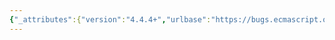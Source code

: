 ```yaml
---
{"_attributes":{"version":"4.4.4+","urlbase":"https://bugs.ecmascript.org/","maintainer":"dherman@mozilla.com"},"bug":{"bug_id":342,"creation_ts":"2012-05-09 17:33:00 -0700","short_desc":"ES5.1 should not require incorrect daylight savings treatment","delta_ts":"2015-10-03 14:41:59 -0700","product":"ECMA-262, Editions 5 and 5.1","component":"technical content","version":"Edition 5.1","rep_platform":"All","op_sys":"All","bug_status":"RESOLVED","resolution":"FIXED","priority":"Normal","bug_severity":"normal","everconfirmed":true,"reporter":{"uid":"lukeh","name":"Luke Hoban"},"assigned_to":{"uid":"allen","name":"Allen Wirfs-Brock"},"cc":"brterlso","long_desc":[{"commentid":914,"comment_count":0,"who":{"uid":"lukeh","name":"Luke Hoban"},"bug_when":"2012-05-09 17:33:02 -0700","thetext":"** Request **\nInstead of constraining timezone offset behaviour as in 15.9.1.8, the spec should leave DaylightSavingsTA implementation dependent.\n\n\n** Issue **\nThe current spec text in 15.9.1.8 allows implementations to be as wrong as they'd like about daylight savings adjustments, but constrains how correct they should try to be.  This is somewhat counterintuitive, and in practice, has not succeeded in producing consensus between browsers.\n\nFor example - here are browser results for a few dates in the US Pacific timezone:\n\nnew Date(\"4/1/2000\").getTimezoneOffset()\n\n\t\tWindows\t\t\t\t\tDebian\tMac\n\t\tIE\tCH\tFF\tOP\tSF\tNode\tNode\tCH\tFF\tSF\n4/1/2000\t420\t420\t420\t420\t420\t420\t480\t480\t480\t420\nNote that on this date Chrome, FireFox and Node are inconsistent between OSes.  Almost everyone is actually wrong though, the actual DST adjustment was 480.\n\n4/1/2028\t420\t420\t420\t420\t420\t420\t420\t420\t420\t420\nNote that on this date, everyone is consistent, and correct, but Chrome on Mac and Firefox on Mac are violating the ES5.1 spec (both 2000 and 2028 are leap years starting on a Saturday)\n\n3/10/2011\t480\t480\t480\t480\t480\t480\t480\t480\t480\t480\t\n3/10/2109\t480\t480\t480\t480\t420\t480\t480\t480\t420\t420\nNote that on this date, a few environments are again violating ES5.1 rules (these two years both start on Tuesday and are not leap years), but here there are disagreements even on a single OS (both on Windows and Mac).\n\nIn IE10, we are expecting to change our behaviour for 4/1/2000 above to be historically correct, match Chrome and Firefox on Mac and Node on Debian,  and violate the current ES5.1 spec text constraints.\n\nThe second issue is with host APIs that provide Date objects to JavaScript code.  For example - the File.lastModifiedDate from the W3C File API [1].  If the OS reports in its file browser that a file was modified on 3/31/2000 at 11PM, JavaScript will report that the file was modified on 4/1/2000 at 12AM when run on the same system.  With an increasing number of host APIs exposing access to host OS resources like filesystems, and opportunities to round trip Date objects between host APIs and JavaScript, both in browser hosts and server hosts, this disconnect will get increasingly serious for JavaScript application reliability.\n\n** Recommendation **\nI would love to be able to solve this by specifying DaylightSavingsTA more fully and requiring implementations to be more correct, but this is not a realistic option as there is no oracle of truth on timezone adjustments.  Given that browsers are already inconsistent on timezone adjustment behaviour, there is limited value in trying to prevent implementations from at least being historically correct when they can.  \n\nInstead of constraining timezone offset behaviour as in 15.9.1.8, the spec should leave DaylightSavingsTA implementation dependent.\n\n[0] http://www.w3.org/International/wiki/JavaScriptInternationalization\n[1] http://www.w3.org/TR/FileAPI/#dfn-lastModifiedDate"},{"commentid":915,"comment_count":1,"who":{"uid":"lukeh","name":"Luke Hoban"},"bug_when":"2012-05-09 17:34:02 -0700","thetext":"See also Norbert's mail response about how this relates to text in the Internationalization spec.\n\nhttps://mail.mozilla.org/pipermail/es-discuss/2012-March/020832.html"},{"commentid":14761,"comment_count":2,"who":{"uid":"brterlso","name":"Brian Terlson"},"bug_when":"2015-10-03 14:41:59 -0700","thetext":"ES2015 contains language allowing DaylightSavingsTA to be implementation dependent."}]}}
---
```


